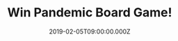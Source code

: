 ---
campaign-uuid: "c-a3b28a36-b82f-495b-9d58-fdb371ce9f58"
type: "Competition"
category: "Entertainment"
date: "2019-02-05T09:00:00.000Z"
end-date: "2019-03-05T23:59:00.000Z"
disable-form: false
is_promoted: false
has_entry_page: true
title: "Win Pandemic Board Game!"
competition-description: "<p>We have in our hands the best seller boarding game to\
  \ the date: Pandemic board game! As skilled members of a disease-fighting team,\
  \ you must keep four deadly diseases at bay while discovering their cures. You and\
  \ your teammates will travel across the globe, treating infections while finding\
  \ resources for cures. You must work together, using your individual strengths,\
  \ to succeed. The clock is ticking as outbreaks and epidemics fuel the spreading\
  \ plagues. Can you find all four cures in time?</p>\r\n<p>Do you have what it takes\
  \ to save humanity? Click below for a chance to win.</p>"
hero-header: "Win Pandemic Board Game!"
terms-confirmation: "N/A"
banner-img: "https://assets.expresslyapp.com/asset-849bbd97-b28c-4c7b-99dd-a3569c6e5e02.jpg"
logo-left-href: "aaa.nme.com"
logo-left-image: "https://assets.expresslyapp.com/asset-6f7ed6a2-94f2-4bb8-8cfd-ce7ef73fb3df.jpg"
logo-left-title: "NME AAA"
bg-image-hero: "https://assets.expresslyapp.com/asset-b427ba17-dad9-4836-90de-55566a26b153.jpg"
bg-image-first: "https://assets.expresslyapp.com/asset-8fef214c-ec08-4938-add2-6e09113783be.jpg"
section1-content: "<p>The game board depicts several major population centres on a\
  \ stylised map of the Earth. On each turn, a player can use up to four actions to\
  \ travel between cities, treat infected populaces, discover a cure, or build a research\
  \ station.</p>\r\n<p>Taking a unique role within the team, players must plan their\
  \ strategy to mesh with their specialists' strengths in order to conquer the diseases\
  \ which are spreading quickly and time is running out. If one or more diseases spread\
  \ beyond recovery or if too much time elapses, the players all lose. If they cure\
  \ the four diseases, they all win!</p>\r\n<p>Lots of ways to lose, but only one\
  \ way to win… are you ready so save the world? Enter the form below for a chance\
  \ to win and show the humanity your skills to prove that you have what it takes\
  \ to save them! Good luck!</p>"
entry-title: "Win Pandemic Board Game!"
entry-content: "Enter the draw to win the  Pandemic Board Game by completing the form\
  \ below before 23:59 on 5th March 2019."
has-winner: false
prize-description: "Pandemic Board Game."
special-conditions: "Multiple entries are allowed up to one every day\r\nThis competition\
  \ is also available on: http://club.expressly.io/competitons/\r\npandemic-board-game-giveaway"
country-restrictions:
- "GB"
---